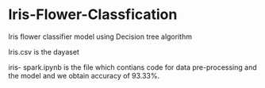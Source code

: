 # Iris-Flower-Classfication
Iris flower classifier model using Decision tree algorithm

Iris.csv  is the dayaset

iris- spark.ipynb is the file which contians code for data pre-processing and the model and we obtain accuracy of 93.33%.

